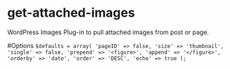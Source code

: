 # get-attached-images
WordPress Images Plug-in to pull attached images from post or page.

#Options
`$defaults = array(
		'pageID' => false,
		'size' => 'thumbnail',
		'single' => false,
		'prepend' => '<figure>',
		'append' => '</figure>',
		'orderby' => 'date',
		'order' => 'DESC',
		'echo' => true
	);`
